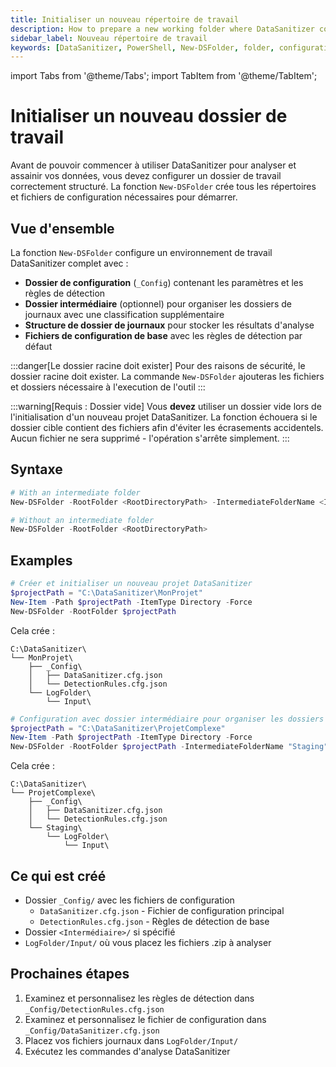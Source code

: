 ```yaml
---
title: Initialiser un nouveau répertoire de travail
description: How to prepare a new working folder where DataSanitizer config, detection rules, and logs will be stored for data anonymization projects.
sidebar_label: Nouveau répertoire de travail
keywords: [DataSanitizer, PowerShell, New-DSFolder, folder, configuration, setup, working directory]
---
```


import Tabs from '@theme/Tabs';
import TabItem from '@theme/TabItem';

# Initialiser un nouveau dossier de travail

Avant de pouvoir commencer à utiliser DataSanitizer pour analyser et assainir vos données, vous devez configurer un dossier de travail correctement structuré. La fonction `New-DSFolder` crée tous les répertoires et fichiers de configuration nécessaires pour démarrer.

## Vue d'ensemble

La fonction `New-DSFolder` configure un environnement de travail DataSanitizer complet avec :

- **Dossier de configuration** (`_Config`) contenant les paramètres et les règles de détection
- **Dossier intermédiaire** (optionnel) pour organiser les dossiers de journaux avec une classification supplémentaire
- **Structure de dossier de journaux** pour stocker les résultats d'analyse
- **Fichiers de configuration de base** avec les règles de détection par défaut

:::danger[Le dossier racine doit exister]
Pour des raisons de sécurité, le dossier racine doit exister.
La commande `New-DSFolder` ajouteras les fichiers et dossiers nécessaire à l'execution de l'outil
:::

:::warning[Requis : Dossier vide]
Vous **devez** utiliser un dossier vide lors de l'initialisation d'un nouveau projet DataSanitizer. La fonction échouera si le dossier cible contient des fichiers afin d'éviter les écrasements accidentels. Aucun fichier ne sera supprimé - l'opération s'arrête simplement.
:::

## Syntaxe

```powershell
# With an intermediate folder
New-DSFolder -RootFolder <RootDirectoryPath> -IntermediateFolderName <IntermediateFolderName>

# Without an intermediate folder
New-DSFolder -RootFolder <RootDirectoryPath>
```

## Examples

<Tabs groupId="setup-type">
<TabItem value="basic" label="Configuration de base">

```powershell
# Créer et initialiser un nouveau projet DataSanitizer
$projectPath = "C:\DataSanitizer\MonProjet"
New-Item -Path $projectPath -ItemType Directory -Force
New-DSFolder -RootFolder $projectPath
```

Cela crée :

```text
C:\DataSanitizer\
└── MonProjet\
    ├── _Config\
    │   ├── DataSanitizer.cfg.json
    │   └── DetectionRules.cfg.json
    └── LogFolder\
        └── Input\
```

</TabItem>
<TabItem value="intermediate" label="Avec dossier intermédiaire">

```powershell
# Configuration avec dossier intermédiaire pour organiser les dossiers de journaux
$projectPath = "C:\DataSanitizer\ProjetComplexe"
New-Item -Path $projectPath -ItemType Directory -Force
New-DSFolder -RootFolder $projectPath -IntermediateFolderName "Staging"
```

Cela crée :

```text
C:\DataSanitizer\
└── ProjetComplexe\
    ├── _Config\
    │   ├── DataSanitizer.cfg.json
    │   └── DetectionRules.cfg.json
    └── Staging\
        └── LogFolder\
            └── Input\
```

</TabItem>
</Tabs>

## Ce qui est créé

- Dossier `_Config/` avec les fichiers de configuration
  - `DataSanitizer.cfg.json` - Fichier de configuration principal
  - `DetectionRules.cfg.json` - Règles de détection de base
- Dossier `<Intermédiaire>/` si spécifié
- `LogFolder/Input/` où vous placez les fichiers .zip à analyser

## Prochaines étapes

1. Examinez et personnalisez les règles de détection dans `_Config/DetectionRules.cfg.json`
2. Examinez et personnalisez le fichier de configuration dans `_Config/DataSanitizer.cfg.json`
3. Placez vos fichiers journaux dans `LogFolder/Input/`
4. Exécutez les commandes d'analyse DataSanitizer
